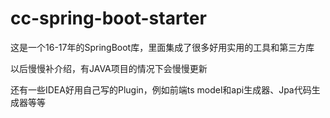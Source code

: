 # cc-spring-boot-starter
这是一个16-17年的SpringBoot库，里面集成了很多好用实用的工具和第三方库

以后慢慢补介绍，有JAVA项目的情况下会慢慢更新


还有一些IDEA好用自己写的Plugin，例如前端ts model和api生成器、Jpa代码生成器等等
